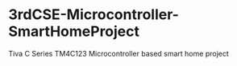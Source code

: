 # 3rdCSE-Microcontroller-SmartHomeProject
Tiva C Series TM4C123 Microcontroller based smart home project

